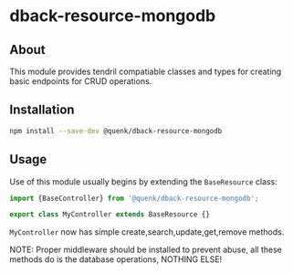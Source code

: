 # dback-resource-mongodb

## About

This module provides tendril compatiable classes and types for creating basic
endpoints for CRUD operations.

## Installation

```sh
npm install --save-dev @quenk/dback-resource-mongodb
```

## Usage

Use of this module usually begins by extending the `BaseResource` class:

```typescript
import {BaseController} from '@quenk/dback-resource-mongodb';

export class MyController extends BaseResource {}

```

`MyController` now has simple create,search,update,get,remove methods.

NOTE: Proper middleware should be installed to prevent abuse, all these methods
do is the database operations, NOTHING ELSE!

